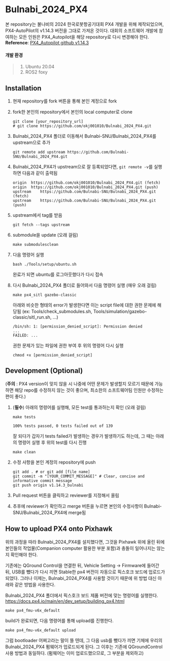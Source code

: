 # Bulnabi_2024_PX4
본 repository는 불나비의 2024 한국로봇항공기대회 PX4 개발을 위해 제작되었으며, PX4-AutoPilot의 v1.14.3 버전을 그대로 가져온 것이다. 대회의 소프트웨어 개발에 참여하는 모든 인원은 PX4_Autopilot을 해당 repository로 다시 변경해야 한다.
**Reference**: [PX4_Autopilot github v1.14.3](https://github.com/PX4/PX4-Autopilot/tree/v1.14.3)
#### 개발 환경
> 1. Ubuntu 20.04
> 2. ROS2 foxy

## Installation
1. 현재 repository를 fork 버튼을 통해 본인 계정으로 fork
2. fork한 본인의 repository에서 본인의 local computer로 clone
    ``` shell
    git clone [your_repository_url]
    # git clone https://github.com/okj001010/Bulnabi_2024_PX4.git
    ```
3. Bulnabi_2024_PX4 폴더로 이동해서 Bulnabi-SNU/Bulnabi_2024_PX4를 upstream으로 추가
    ``` shell
    git remote add upstream https://github.com/Bulnabi-SNU/Bulnabi_2024_PX4.git
    ```
4. Bulnabi_2024_PX4가 upstream으로 잘 등록되었다면, ```git remote -v```를 실행하면 다음과 같이 출력됨
    ```
    origin	https://github.com/okj001010/Bulnabi_2024_PX4.git (fetch)
    origin	https://github.com/okj001010/Bulnabi_2024_PX4.git (push)
    upstream	https://github.com/Bulnabi-SNU/Bulnabi_2024_PX4.git (fetch)
    upstream	https://github.com/Bulnabi-SNU/Bulnabi_2024_PX4.git (push)
    ```
5. upstream에서 tag를 받음
    ``` shell
    git fetch --tags upstream
    ```
6. submodule을 update (오래 걸림)
    ``` shell
    make submodulesclean
    ```
7. 다음 명령어 실행
    ``` shell
    bash ./Tools/setup/ubuntu.sh
    ```
    완료가 되면 ubuntu를 로그아웃했다가 다시 접속

8. 다시 Bulnabi_2024_PX4 폴더로 들어와서 다음 명령어 실행 (매우 오래 걸림)
    ``` shell
    make px4_sitl gazebo-classic
    ```

    아래와 비슷한 형태의 error가 발생한다면 이는 script file에 대한 권한 문제에 해당됨
    (ex: Tools/check_submodules.sh, Tools/simulation/gazebo-classic/sitl_run.sh, ...)
    ```
    /bin/sh: 1: [permission_denied_script]: Permission denied
    ...
    FAILED: ...
    ```

    권한 문제가 있는 파일에 권한 부여 후 위의 명령어 다시 실행
    ```
    chmod +x [permission_denied_script]
    ```

## Development (Optional)

(**주의** : PX4 version이 맞지 않을 시 나중에 어떤 문제가 발생할지 모르기 때문에 가능하면 해당 repo를 수정하지 않는 것이 좋으며, 최소한의 소프트웨어팀 인원만 수정하는 편이 좋다.)

1. (**필수**) 아래의 명령어를 실행해, 모든 test를 통과하는지 확인 (오래 걸림)
    ``` shell
    make tests
    ```
    ```
    100% tests passed, 0 tests failed out of 139
    ```

    잘 되다가 갑자기 tests failed가 발생하는 경우가 발생하기도 하는데, 그 때는 아래의 명령어 실행 후 위의 test를 다시 진행
    ```
    make clean
    ```

2. 수정 사항을 본인 계정의 repository에 push
    ```
    git add . # or git add [file name]
    git commit -m "[YOUR_COMMIT_MESSAGE]" # Clear, concise and informative commit message
    git push origin v1.14.3_bulnabi
    ```
3. Pull request 버튼을 클릭하고 reviewer를 지정해서 올림
4. 추후에 reviewer가 확인하고 merge 버튼을 누르면 본인의 수정사항이 Bulnabi-SNU/Bulnabi_2024_PX4에 merge됨

## How to upload PX4 onto Pixhawk
위의 과정을 따라 Bulnabi_2024_PX4를 설치했다면, 그것을 Pixhawk 위에 올린 뒤에 본인들의 작업물(Companion computer 활용한 부분 포함)과 충돌이 일어나지는 않는지 확인해야 한다.

기존에는 QGround Control을 연결한 뒤, Vehicle Setting -> Firmware에 들어간 뒤, USB를 뺐다가 다시 끼면 Stable한 px4 버전이 자동으로 픽스호크 보드에 업로드가 되었다. 그러나 이제는, Bulnabi_2024_PX4를 사용할 것이기 때문에 위 방법 대신 아래와 같은 방법을 사용한다.


Bulnabi_2024_PX4 폴더에서 픽스호크 보드 제품 버전에 맞는 명령어를 실행한다. https://docs.px4.io/main/en/dev_setup/building_px4.html
``` shell
make px4_fmu-v6x_default
```
build가 완료되면, 다음 명령어를 통해 upload를 진행한다.
``` shell
make px4_fmu-v6x_default upload
```
그럼 bootloader 어쩌고라는 말이 뜰 텐데, 그 다음 usb를 뺐다가 끼면 기체에 우리의 Bulnabi_2024_PX4 펌웨어가 업로드되게 된다.
그 이후는 기존에 QGroundControl 사용 방법과 동일하다. (펌웨어는 이미 업로드했으므로, 그 부분을 제외하고)
